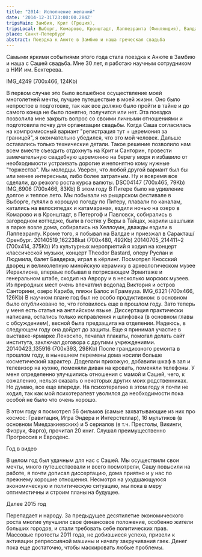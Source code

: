 ```yaml
---
title: "2014: Исполнение желаний"
date: '2014-12-31T23:00:00.284Z'
tripsMain: Замбия, Крит (Греция), 
tripsLocal: Выборг, Комарово, Кронштадт, Лаппеэранта (Финляндия), Валдай
place: Санкт-Петербург
abstract: Поездка к Анюте в Замбию и наша греческая свадьба
---
```


Самыми яркими событиями этого года стала поездка к Анюте в Замбию и наша с Сашей свадьба. Мне 30 лет, я работаю научным сотрудником в НИИ им. Бехтерева. 

IMG_4249 (700x466, 124Kb)

В первом случае это было волшебное осуществление моей многолетней мечты, лучшее путешествие в моей жизни. Оно было непростое в подготовке, так как все должно было пройти в тайне и до самого конца не было понятно, получится или нет. Эта поездка позволила мне закрыть вопрос со своими личными отношениями и подготовила почву для организации свадьбы. 
Когда Саша согласилась на компромиссный вариант "регистрация тут + церемония за границей", я окончательно убедился, что это мой человек. Дальше оставались только технические детали. Такое решение позволило нам всем вместе съездить отдохнуть на Крит и Санторин, провести замечательную свадебную церемонию на берегу моря и избавило от необходимости устраивать дорогие и непонятно кому нужные "торжества". Мы молодцы. Уверен, что любой другой вариант был бы или менее интересным, либо более затратным. Ну и вовремя все сделали, до резкого роста курса валюты.
DSC04147 (700x465, 79Kb)
IMG_6906 (700x466, 83Kb)
В этом году В Питере было на удивление долгое и теплое лето. Мы побывали на рыцарском фестивале в Выборге, гуляли в хорошую погоду по Питеру, плавали по каналам, катались на велосипедах и катамаранах, ездили ночью на озеро в Комарово и в Кронштадт, в Петергоф и Павловск, собирались  в загородном коттедже, были в гостях у Веры в Тайцах, жарили шашлыки в парке возле дома, собирались на Хеллоуин, дважды ездили в Лаппеэранту.  Кроме того, я побывал на Валдае и приезжал в Саракташ/Оренбург.
20140519_162238kat (700x480, 492Kb)
20140705_214411~2 (700x414, 375Kb)
Из культурных мероприятий я ходил на концерт классической музыки, концерт Theodor Bastard, оперу Руслан и Людмила, балет Баядерка, играл в кёрлинг. Посмотрел Кносский дворец и великолепную минойскую керамику в археологическом музее Иераклиона, впервые побывал в потрясающем Эрмитаже и генеральном штабе, сходил на Аврору и в несколько морских музеев. Из природных мест очень впечатлил водопад Виктория и остров Санторини, озеро Кариба, пляжи Балос и Грамвуза.
IMG_6321 (700x466, 126Kb)
В научном плане год был не особо продуктивном: в основном было опубликовано то, что готовилось еще в прошлом году. Зато теперь у меня есть статья на английском языке. Диссертация практически написана, остались только исправления и шлифовка (в основном главы с обсуждением), весной была предзащита на отделении. Надеюсь, в следующем году она дойдет до защиты. Еще я принимал участие в выставке-ярмарке Ленэскпо, печатал плакаты, помогал делать сайт института, заключал договора с другими учреждениями. 
20140423_135916 (700x393, 298Kb)
После грандиозного ремонта в прошлом году, в нынешнем перемены  дома  носили больше косметический характер. Доделали прихожую, добавили шкаф в зал и телевизор на кухню, поменяли диван на кровать, поменяли телефоны. У меня определенно улучшились отношения с мамой и Сашей, чего, к сожалению, нельзя сказать о некоторых других моих родственниках. Но думаю, все еще впереди. На психотерапию в этом году я почти не ходил, так как мой психотерапевт уволился да необходимости пока особой не было что очень хорошо.

В этом году я посмотрел 56 фильмов (самые захватывающие из них про космос: Гравитация, Игра Эндера и Интерстеллар), 16 мультиков (в основном Миедзакиевских) и 5 сериалов (в т.ч. Престолы, Викинги, Физрук, Фарго), прочитал 20 книг. Слушал преимущественно  Прогрессив и Евроденс. 

Год в видео




В целом год был удачным для нас с Сашей. Мы осуществили свои мечты, много путешествовали и всего посмотрели, Сашу повысили на работе, я почти дописал диссертацию, дома приятно и у нас по прежнему хорошие отношения. Несмотря на ухудшающуюся экономическую и политическую ситуацию, мы пока в меру оптимистичны и строим планы на будущее. 

Далее 2015 год

Перепадает и народу. За предыдущее десятилетие экономического роста многие улучшили свое финансовое положение, особенно жители больших городов, и стали требовать себе политических прав. Массовые протесты 2011 года, не добившиеся успеха, привели к активации репрессивной машины и началу закручивания гаек. Денег пока еще достаточно, чтобы маскировать любые проблемы.